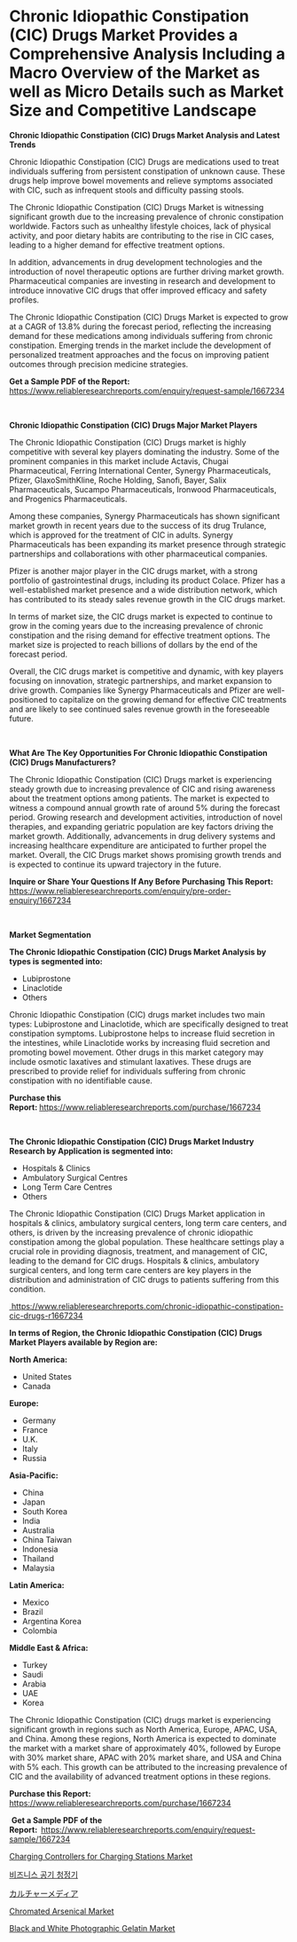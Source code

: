 <p><h1>Chronic Idiopathic Constipation (CIC) Drugs Market Provides a Comprehensive Analysis Including a Macro Overview of the Market as well as Micro Details such as Market Size and Competitive Landscape</h1></p><p><strong>Chronic Idiopathic Constipation (CIC) Drugs Market Analysis and Latest Trends</strong></p>
<p><p>Chronic Idiopathic Constipation (CIC) Drugs are medications used to treat individuals suffering from persistent constipation of unknown cause. These drugs help improve bowel movements and relieve symptoms associated with CIC, such as infrequent stools and difficulty passing stools.</p><p>The Chronic Idiopathic Constipation (CIC) Drugs Market is witnessing significant growth due to the increasing prevalence of chronic constipation worldwide. Factors such as unhealthy lifestyle choices, lack of physical activity, and poor dietary habits are contributing to the rise in CIC cases, leading to a higher demand for effective treatment options.</p><p>In addition, advancements in drug development technologies and the introduction of novel therapeutic options are further driving market growth. Pharmaceutical companies are investing in research and development to introduce innovative CIC drugs that offer improved efficacy and safety profiles.</p><p>The Chronic Idiopathic Constipation (CIC) Drugs Market is expected to grow at a CAGR of 13.8% during the forecast period, reflecting the increasing demand for these medications among individuals suffering from chronic constipation. Emerging trends in the market include the development of personalized treatment approaches and the focus on improving patient outcomes through precision medicine strategies.</p></p>
<p><strong>Get a Sample PDF of the Report:&nbsp;</strong> <a href="https://www.reliableresearchreports.com/enquiry/request-sample/1667234">https://www.reliableresearchreports.com/enquiry/request-sample/1667234</a></p>
<p>&nbsp;</p>
<p><strong>Chronic Idiopathic Constipation (CIC) Drugs Major Market Players</strong></p>
<p><p>The Chronic Idiopathic Constipation (CIC) Drugs market is highly competitive with several key players dominating the industry. Some of the prominent companies in this market include Actavis, Chugai Pharmaceutical, Ferring International Center, Synergy Pharmaceuticals, Pfizer, GlaxoSmithKline, Roche Holding, Sanofi, Bayer, Salix Pharmaceuticals, Sucampo Pharmaceuticals, Ironwood Pharmaceuticals, and Progenics Pharmaceuticals.</p><p>Among these companies, Synergy Pharmaceuticals has shown significant market growth in recent years due to the success of its drug Trulance, which is approved for the treatment of CIC in adults. Synergy Pharmaceuticals has been expanding its market presence through strategic partnerships and collaborations with other pharmaceutical companies.</p><p>Pfizer is another major player in the CIC drugs market, with a strong portfolio of gastrointestinal drugs, including its product Colace. Pfizer has a well-established market presence and a wide distribution network, which has contributed to its steady sales revenue growth in the CIC drugs market.</p><p>In terms of market size, the CIC drugs market is expected to continue to grow in the coming years due to the increasing prevalence of chronic constipation and the rising demand for effective treatment options. The market size is projected to reach billions of dollars by the end of the forecast period.</p><p>Overall, the CIC drugs market is competitive and dynamic, with key players focusing on innovation, strategic partnerships, and market expansion to drive growth. Companies like Synergy Pharmaceuticals and Pfizer are well-positioned to capitalize on the growing demand for effective CIC treatments and are likely to see continued sales revenue growth in the foreseeable future.</p></p>
<p>&nbsp;</p>
<p><strong>What Are The Key Opportunities For Chronic Idiopathic Constipation (CIC) Drugs Manufacturers?</strong></p>
<p><p>The Chronic Idiopathic Constipation (CIC) Drugs market is experiencing steady growth due to increasing prevalence of CIC and rising awareness about the treatment options among patients. The market is expected to witness a compound annual growth rate of around 5% during the forecast period. Growing research and development activities, introduction of novel therapies, and expanding geriatric population are key factors driving the market growth. Additionally, advancements in drug delivery systems and increasing healthcare expenditure are anticipated to further propel the market. Overall, the CIC Drugs market shows promising growth trends and is expected to continue its upward trajectory in the future.</p></p>
<p><strong>Inquire or Share Your Questions If Any Before Purchasing This Report:</strong> <a href="https://www.reliableresearchreports.com/enquiry/pre-order-enquiry/1667234">https://www.reliableresearchreports.com/enquiry/pre-order-enquiry/1667234</a></p>
<p>&nbsp;</p>
<p><strong>Market Segmentation</strong></p>
<p><strong>The Chronic Idiopathic Constipation (CIC) Drugs Market Analysis by types is segmented into:</strong></p>
<p><ul><li>Lubiprostone</li><li>Linaclotide</li><li>Others</li></ul></p>
<p><p>Chronic Idiopathic Constipation (CIC) drugs market includes two main types: Lubiprostone and Linaclotide, which are specifically designed to treat constipation symptoms. Lubiprostone helps to increase fluid secretion in the intestines, while Linaclotide works by increasing fluid secretion and promoting bowel movement. Other drugs in this market category may include osmotic laxatives and stimulant laxatives. These drugs are prescribed to provide relief for individuals suffering from chronic constipation with no identifiable cause.</p></p>
<p><strong>Purchase this Report:&nbsp;</strong><a href="https://www.reliableresearchreports.com/purchase/1667234">https://www.reliableresearchreports.com/purchase/1667234</a></p>
<p>&nbsp;</p>
<p><strong>The Chronic Idiopathic Constipation (CIC) Drugs Market Industry Research by Application is segmented into:</strong></p>
<p><ul><li>Hospitals & Clinics</li><li>Ambulatory Surgical Centres</li><li>Long Term Care Centres</li><li>Others</li></ul></p>
<p><p>The Chronic Idiopathic Constipation (CIC) Drugs Market application in hospitals & clinics, ambulatory surgical centers, long term care centers, and others, is driven by the increasing prevalence of chronic idiopathic constipation among the global population. These healthcare settings play a crucial role in providing diagnosis, treatment, and management of CIC, leading to the demand for CIC drugs. Hospitals & clinics, ambulatory surgical centers, and long term care centers are key players in the distribution and administration of CIC drugs to patients suffering from this condition.</p></p>
<p><a href="https://www.reliableresearchreports.com/chronic-idiopathic-constipation-cic-drugs-r1667234">&nbsp;https://www.reliableresearchreports.com/chronic-idiopathic-constipation-cic-drugs-r1667234</a></p>
<p><strong>In terms of Region, the Chronic Idiopathic Constipation (CIC) Drugs Market Players available by Region are:</strong></p>
<p>
    <p> <strong> North America: </strong>
        <ul>
            <li>United States</li>
            <li>Canada</li>
        </ul>
        </p> 
    <p> <strong> Europe: </strong>
        <ul>
            <li>Germany</li>
            <li>France</li>
            <li>U.K.</li>
            <li>Italy</li>
            <li>Russia</li>
        </ul>
        </p> 
    <p> <strong> Asia-Pacific: </strong>
        <ul>
            <li>China</li>
            <li>Japan</li>
            <li>South Korea</li>
            <li>India</li>
            <li>Australia</li>
            <li>China Taiwan</li>
            <li>Indonesia</li>
            <li>Thailand</li>
            <li>Malaysia</li>
        </ul>
        </p> 
    <p> <strong> Latin America: </strong>
        <ul>
            <li>Mexico</li>
            <li>Brazil</li>
            <li>Argentina Korea</li>
            <li>Colombia</li>
        </ul>
        </p> 
    <p> <strong> Middle East & Africa: </strong>
        <ul>
            <li>Turkey</li>
            <li>Saudi</li>
            <li>Arabia</li>
            <li>UAE</li>
            <li>Korea</li>
        </ul>
    </p>
    </p>
<p><p>The Chronic Idiopathic Constipation (CIC) drugs market is experiencing significant growth in regions such as North America, Europe, APAC, USA, and China. Among these regions, North America is expected to dominate the market with a market share of approximately 40%, followed by Europe with 30% market share, APAC with 20% market share, and USA and China with 5% each. This growth can be attributed to the increasing prevalence of CIC and the availability of advanced treatment options in these regions.</p></p>
<p><strong>Purchase this Report: </strong><a href="https://www.reliableresearchreports.com/purchase/1667234">https://www.reliableresearchreports.com/purchase/1667234</a></p>
<p>&nbsp;<strong>Get a Sample PDF of the Report:&nbsp;&nbsp;</strong><a href="https://www.reliableresearchreports.com/enquiry/request-sample/1667234">https://www.reliableresearchreports.com/enquiry/request-sample/1667234</a></p>
<p><strong></strong></p>
<p><p><a href="https://www.linkedin.com/pulse/charging-controllers-stations-market-analysis-sze-forecasted-idyef">Charging Controllers for Charging Stations Market</a></p><p><a href="https://github.com/wallacBahrtyinger567686/Market-Research-Report-List-1/blob/main/457386657373.md">비즈니스 공기 청정기</a></p><p><a href="https://github.com/EthanMorar2011/Market-Research-Report-List-1/blob/main/660957959203.md">カルチャーメディア</a></p><p><a href="https://www.linkedin.com/pulse/chromated-arsenical-market-size-growing-forecasted-period-wteye">Chromated Arsenical Market</a></p><p><a href="https://issuu.com/reportprime-2/docs/black-and-white-photographic-gelatin-market-size-2">Black and White Photographic Gelatin Market</a></p></p>